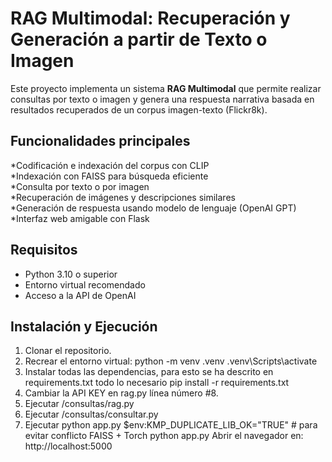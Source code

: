 #  RAG Multimodal: Recuperación y Generación a partir de Texto o Imagen

Este proyecto implementa un sistema **RAG Multimodal** que permite realizar consultas por texto o imagen y genera una respuesta narrativa basada en resultados recuperados de un corpus imagen-texto (Flickr8k).



##  Funcionalidades principales

 *Codificación e indexación del corpus con CLIP  
 *Indexación con FAISS para búsqueda eficiente  
 *Consulta por texto o por imagen  
 *Recuperación de imágenes y descripciones similares  
 *Generación de respuesta usando modelo de lenguaje (OpenAI GPT)  
 *Interfaz web amigable con Flask  

##  Requisitos

- Python 3.10 o superior  
- Entorno virtual recomendado  
- Acceso a la API de OpenAI


##  Instalación y Ejecución

1. Clonar el repositorio.
2. Recrear el entorno virtual: python -m venv .venv
.venv\Scripts\activate
3. Instalar todas las dependencias, para esto se ha descrito en requirements.txt todo lo necesario
 pip install -r requirements.txt
4. Cambiar la API KEY en rag.py línea  número #8.
5. Ejecutar /consultas/rag.py
6. Ejecutar /consultas/consultar.py
7. Ejecutar python app.py 
  $env:KMP_DUPLICATE_LIB_OK="TRUE"   # para evitar conflicto FAISS + Torch
 python app.py
  Abrir el navegador en: http://localhost:5000